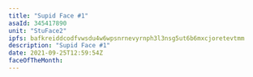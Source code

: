 ```yaml
---
title: "Supid Face #1"
asaId: 345417890
unit: "StuFace2"
ipfs: bafkreiddcodfvwsdu4w6wpsnrnevyrnph3l3nsg5ut6b6mxcjoretevtmm
description: "Supid Face #1"
date: 2021-09-25T12:59:54Z
faceOfTheMonth:
---
```

